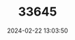 ---
title: "33645"
category: "Dialium travancoricum"
draft: false
date: 2024-02-22 13:03:50
languages:
  English: ["Hill Tamarind"]
  Malayalam: ["Malam puli"]
---